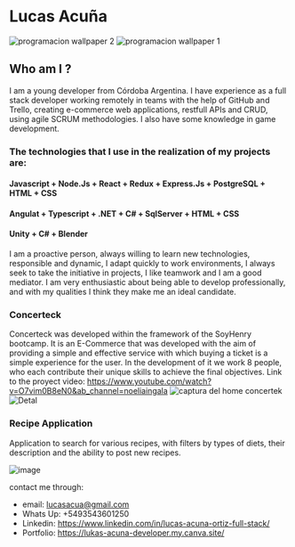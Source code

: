 # Lucas Acuña

<!--
**ToaLukas01/ToaLukas01** is a ✨ _special_ ✨ repository because its `README.md` (this file) appears on your GitHub profile.

Here are some ideas to get you started:

- 🔭 I’m currently working on ...
- 🌱 I’m currently learning ...
- 👯 I’m looking to collaborate on ...
- 🤔 I’m looking for help with ...
- 💬 Ask me about ...
- 📫 How to reach me: ...
- 😄 Pronouns: ...
- ⚡ Fun fact: ...
-->

![programacion wallpaper 2](https://user-images.githubusercontent.com/98349145/179815621-bdc75193-a2a0-4b66-aeaa-1c73d09fae34.jpg)
![programacion wallpaper 1](https://user-images.githubusercontent.com/98349145/179821229-e607ed76-94a7-41ed-86bd-99416229f534.jpg)



## Who am I ?
I am a young developer from Córdoba Argentina. I have experience as a full stack developer working remotely in teams with the help of GitHub and Trello, creating e-commerce web applications, restfull APIs and CRUD, using agile SCRUM methodologies. I also have some knowledge in game development.

### The technologies that I use in the realization of my projects are:
#### Javascript + Node.Js + React + Redux + Express.Js + PostgreSQL + HTML + CSS
#### Angulat + Typescript + .NET + C# + SqlServer + HTML + CSS
#### Unity + C# + Blender

I am a proactive person, always willing to learn new technologies, responsible and dynamic, I adapt quickly to work environments, I always seek to take the initiative in projects, I like teamwork and I am a good mediator. I am very enthusiastic about being able to develop professionally, and with my qualities I think they make me an ideal candidate.


### Concerteck

Concerteck was developed within the framework of the SoyHenry bootcamp. It is an E-Commerce that was developed with the aim of providing a simple and effective service with which buying a ticket is a simple experience for the user. In the development of it we work 8 people, who each contribute their unique skills to achieve the final objectives.
Link to the proyect video: https://www.youtube.com/watch?v=O7vim0B8eN0&ab_channel=noeliaingala
![captura del home concertek](https://user-images.githubusercontent.com/98349145/179823206-c5a2dcbb-a9a9-4fa9-aa12-10841190f05b.png)
![Detal](https://user-images.githubusercontent.com/98349145/179823234-a7275bba-bdec-495f-894b-d67aedacea92.png)

### Recipe Application
Application to search for various recipes, with filters by types of diets, their description and the ability to post new recipes.

![image](https://user-images.githubusercontent.com/98349145/179825274-25110bf4-9d54-4667-ade9-1958a76f7a76.png)

contact me through:
- email: lucasacua@gmail.com
- Whats Up: +5493543601250
- Linkedin: https://www.linkedin.com/in/lucas-acuna-ortiz-full-stack/
- Portfolio: https://lukas-acuna-developer.my.canva.site/



